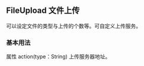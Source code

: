 <div class="demo-header">
<p class="overviewicon">
  <span class="wapi-form-fileupload"/>
</p>

## FileUpload 文件上传

<nova-uxlink widget-name="Fileupload"></nova-uxlink>

可以设定文件的类型与上传的个数等。可自定义上传服务。
</div>

### 基本用法

属性 action(type：String) 上传服务器地址。
<nova-demo-view link="file-upload/basic-usage"></nova-demo-view>

<br>

<nova-attributes link="file-upload"></nova-attributes>
